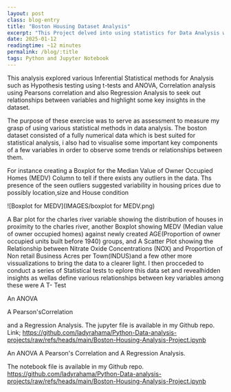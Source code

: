 ```yaml
---
layout: post
class: blog-entry
title: "Boston Housing Dataset Analysis"
excerpt: "This Project delved into using statistics for Data Analysis with python and Jupyter notebook"
date: 2025-01-12
readingtime: ~12 minutes
permalink: /blog/:title
tags: Python and Jupyter Notebook
---
```



This analysis explored various Inferential Statistical methods for Analysis such as Hypothesis testing using t-tests and ANOVA, Correlation analysis using Pearsons correlation and also Regression Analysis to seek out relationships between variables and highlight some key insights in the dataset.

The purpose of these exercise was to serve as assessment to measure my grasp of using various statistical methods in data analysis. The boston dataset consisted of a fully numerical data which is best suited for statistical analysis, i also had to visualise some important key components of a few variables in order to observe some trends or relationships between them.

For instance creating a Boxplot for the Median Value of Owner Occupied Homes (MEDV) Column to tell if there exists any outliers in the data. Ths presence of the seen outliers suggested variability in housing prices due to possibly location,size and House condition

![Boxplot for MEDV](IMAGES/boxplot for MEDV.png)

 A Bar plot for the charles river variable showing the distribution of houses in proximity to the charles river, another Boxplot showing  MEDV (Median value of owner occupied homes) against newly created AGE(Proportion of owner occupied units built before 1940) groups, and  A Scatter Plot showing the Relationship between Nitrate Oxide Concentrations (NOX) and Proportion of Non retail Business Acres per Town(INDUS)and a few other more vissualizations to bring the data to a clearer light.
 I then procceded to conduct a series of Statistical tests to  eplore this data set and revealhidden insights as wellas define various relationships between key variables among these were 
A T- Test

An ANOVA

A Pearson'sCorrelation

and a Regression Analysis.
The jupyter file is available  in my Github repo.
Link; https://github.com/ladyrahama/Python-Data-analysis-projects/raw/refs/heads/main/Boston-Housing-Analysis-Project.ipynb

An ANOVA
A Pearson's Correlation
and A Regression Analysis.


The notebook file is available in my Github repo. https://github.com/ladyrahama/Python-Data-analysis-projects/raw/refs/heads/main/Boston-Housing-Analysis-Project.ipynb

